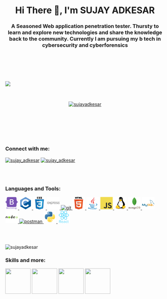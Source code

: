 <h1 align="center">Hi There 👋, I'm SUJAY ADKESAR</h1>
<h3 align="center">A Seasoned Web application penetration tester. Thursty to learn and explore new technologies and share the knowledge back to the community. Currently I am pursuing my b tech in cybersecurity and cyberforensics</h3>
<br/> <br/> <br/> <br/> <br/>

<img align="center" src="https://www.cepro.com/wp-content/uploads/2021/12/cybersecurity-image-1000x500-1.jpeg">
<br/> <br/> <br/> 





<p align="center"> <a href="https://github.com/ryo-ma/github-profile-trophy"><img src="https://github-profile-trophy.vercel.app/?username=sujayadkesar" alt="sujayadkesar" /></a> </p>

<br/> <br/> <br/> <br/> <br/>

<h3 align="left">Connect with me:</h3>
<p align="left">
<a href="https://linkedin.com/in/sujay_adkesar" target="blank"><img align="center" src="https://raw.githubusercontent.com/rahuldkjain/github-profile-readme-generator/master/src/images/icons/Social/linked-in-alt.svg" alt="sujay_adkesar" height="30" width="40" /></a>
<a href="https://instagram.com/sujay_adkesar" target="blank"><img align="center" src="https://raw.githubusercontent.com/rahuldkjain/github-profile-readme-generator/master/src/images/icons/Social/instagram.svg" alt="sujay_adkesar" height="30" width="40" /></a>
</p>

<br/> <br/> 

<h3 align="left">Languages and Tools:</h3>
<p align="left"> <a href="https://getbootstrap.com" target="_blank" rel="noreferrer"> <img src="https://raw.githubusercontent.com/devicons/devicon/master/icons/bootstrap/bootstrap-plain-wordmark.svg" alt="bootstrap" width="40" height="40"/> </a> <a href="https://www.cprogramming.com/" target="_blank" rel="noreferrer"> <img src="https://raw.githubusercontent.com/devicons/devicon/master/icons/c/c-original.svg" alt="c" width="40" height="40"/> </a> <a href="https://www.w3schools.com/css/" target="_blank" rel="noreferrer"> <img src="https://raw.githubusercontent.com/devicons/devicon/master/icons/css3/css3-original-wordmark.svg" alt="css3" width="40" height="40"/> </a> <a href="https://expressjs.com" target="_blank" rel="noreferrer"> <img src="https://raw.githubusercontent.com/devicons/devicon/master/icons/express/express-original-wordmark.svg" alt="express" width="40" height="40"/> </a> <a href="https://git-scm.com/" target="_blank" rel="noreferrer"> <img src="https://www.vectorlogo.zone/logos/git-scm/git-scm-icon.svg" alt="git" width="40" height="40"/> </a> <a href="https://www.w3.org/html/" target="_blank" rel="noreferrer"> <img src="https://raw.githubusercontent.com/devicons/devicon/master/icons/html5/html5-original-wordmark.svg" alt="html5" width="40" height="40"/> </a> <a href="https://www.java.com" target="_blank" rel="noreferrer"> <img src="https://raw.githubusercontent.com/devicons/devicon/master/icons/java/java-original.svg" alt="java" width="40" height="40"/> </a> <a href="https://developer.mozilla.org/en-US/docs/Web/JavaScript" target="_blank" rel="noreferrer"> <img src="https://raw.githubusercontent.com/devicons/devicon/master/icons/javascript/javascript-original.svg" alt="javascript" width="40" height="40"/> </a> <a href="https://www.linux.org/" target="_blank" rel="noreferrer"> <img src="https://raw.githubusercontent.com/devicons/devicon/master/icons/linux/linux-original.svg" alt="linux" width="40" height="40"/> </a> <a href="https://www.mongodb.com/" target="_blank" rel="noreferrer"> <img src="https://raw.githubusercontent.com/devicons/devicon/master/icons/mongodb/mongodb-original-wordmark.svg" alt="mongodb" width="40" height="40"/> </a> <a href="https://www.mysql.com/" target="_blank" rel="noreferrer"> <img src="https://raw.githubusercontent.com/devicons/devicon/master/icons/mysql/mysql-original-wordmark.svg" alt="mysql" width="40" height="40"/> </a> <a href="https://nodejs.org" target="_blank" rel="noreferrer"> <img src="https://raw.githubusercontent.com/devicons/devicon/master/icons/nodejs/nodejs-original-wordmark.svg" alt="nodejs" width="40" height="40"/> </a> <a href="https://postman.com" target="_blank" rel="noreferrer"> <img src="https://www.vectorlogo.zone/logos/getpostman/getpostman-icon.svg" alt="postman" width="40" height="40"/> </a> <a href="https://www.python.org" target="_blank" rel="noreferrer"> <img src="https://raw.githubusercontent.com/devicons/devicon/master/icons/python/python-original.svg" alt="python" width="40" height="40"/> </a> <a href="https://reactjs.org/" target="_blank" rel="noreferrer"> <img src="https://raw.githubusercontent.com/devicons/devicon/master/icons/react/react-original-wordmark.svg" alt="react" width="40" height="40"/> </a> </p>

<br/> <br/> 

<p><img align="center" src="https://github-readme-stats.vercel.app/api/top-langs?username=sujayadkesar&show_icons=true&locale=en&layout=compact" alt="sujayadkesar" /></p>

<h3 align="left">Skills and more:</h3>

<p float="left">
  <img src="https://user-images.githubusercontent.com/95465072/168149728-e829f1cf-0073-48f8-a90a-eb11124fd585.png" width="80"  height="80" <a href="https://www.credly.com/badges/49e80c35-8fb3-40cc-a458-2cd57e74379d/print" />
  <img src="https://user-images.githubusercontent.com/95465072/168151707-7941bcdb-1f82-4c53-a9ad-bdcd96f3cb85.png" width="80" height="80" /> 
  <img src="https://user-images.githubusercontent.com/95465072/168151543-a35d39bb-ea07-4e9d-b574-b62c1bbe7adc.png" width="80" height="80" />
  <img src="https://user-images.githubusercontent.com/95465072/168153649-a6cb714c-d71d-4b55-a08a-753319d88d93.png" width ="80" height="80" />
</p>







